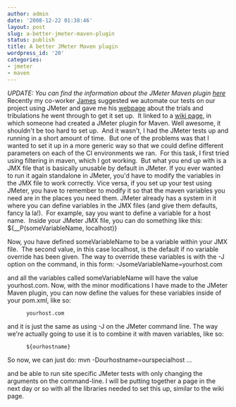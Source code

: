 ```yaml
---
author: admin
date: '2008-12-22 01:38:46'
layout: post
slug: a-better-jmeter-maven-plugin
status: publish
title: A better JMeter Maven plugin
wordpress_id: '20'
categories:
- jmeter
- maven
---
```


*UPDATE: You can find the information about the JMeter Maven plugin [here](http://www.ronniealleva.org/index.php/maven-jmeter-plugin/)*
Recently my co-worker [James](http://jlorenzen.blogspot.com/)
suggested we automate our tests on our project using JMeter and
gave me his
[webpage](http://jlorenzen.blogspot.com/2008/03/automated-performance-tests-using.html)
about the trials and tribulations he went through to get it set
up.  It linked to a
[wiki page](http://wiki.apache.org/jakarta-jmeter/JMeterMavenPlugin),
in which someone had created a JMeter plugin for Maven. Well
awesome, it shouldn't be too hard to set up.  And it wasn't, I had
the JMeter tests up and running in a short amount of time.  But one
of the problems was that I wanted to set it up in a more generic
way so that we could define different parameters on each of the CI
environments we ran.  For this task, I first tried using filtering
in maven, which I got working.  But what you end up with is a JMX
file that is basically unusable by default in JMeter. If you ever
wanted to run it again standalone in JMeter, you'd have to modify
the variables in the JMX file to work correctly. Vice versa, if you
set up your test using JMeter, you have to remember to modify it so
that the maven variables you need are in the places you need them.
JMeter already has a system in it where you can define variables in
the JMX files (and give them defaults, fancy la la!).  For example,
say you want to define a variable for a host name.  Inside your
JMeter JMX file, you can do something like this:
    ${__P(someVariableName, localhost)}

Now, you have defined someVariableName to be a variable within your
JMX file.  The second value, in this case localhost, is the default
if no variable override has been given. The way to override these
variables is with the -J option on the command, in this form:
    -JsomeVariableName=yourhost.com

and all the variables called someVariableName will have the value
yourhost.com. Now, with the minor modifications I have made to the
JMeter Maven plugin, you can now define the values for these
variables inside of your pom.xml, like so:
                        
    
          yourhost.com

and it is just the same as using -J on the JMeter command line. The
way we're actually going to use it is to combine it with maven
variables, like so:
                        
    
          ${ourhostname}

So now, we can just do:
    mvn -Dourhostname=ourspecialhost ...

and be able to run site specific JMeter tests with only changing
the arguments on the command-line. I will be putting together a
page in the next day or so with all the libraries needed to set
this up, similar to the wiki page.


